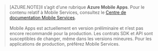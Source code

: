 >[AZURE.NOTE]Il s’agit d’une rubrique **Azure Mobile Apps**. Pour le contenu relatif à Mobile Services, consultez le [Centre de documentation Mobile Services](/documentation/services/mobile-services/). <br/><br/> Mobile Apps est actuellement en version préliminaire et n’est pas encore recommandé pour la production. Les contrats SDK et API sont susceptibles de changer, même dans les versions mineures. Pour les applications de production, préférez Mobile Services.

<!---HONumber=July15_HO4-->